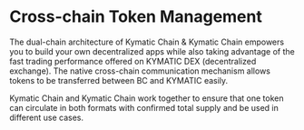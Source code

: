 # Cross-chain Token Management

The dual-chain architecture of Kymatic Chain & Kymatic Chain empowers you to build your own decentralized apps while also taking advantage of the fast trading performance offered on KYMATIC DEX (decentralized exchange). The native cross-chain communication mechanism allows tokens to be transferred between BC and KYMATIC easily.

Kymatic Chain and Kymatic Chain work together to ensure that one token can circulate in both formats with confirmed total supply and be used in different use cases.


